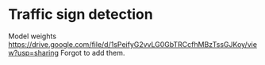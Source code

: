 # Traffic sign detection 

Model weights
https://drive.google.com/file/d/1sPeifyG2vvLG0GbTRCcfhMBzTssGJKoy/view?usp=sharing
Forgot to add them.
